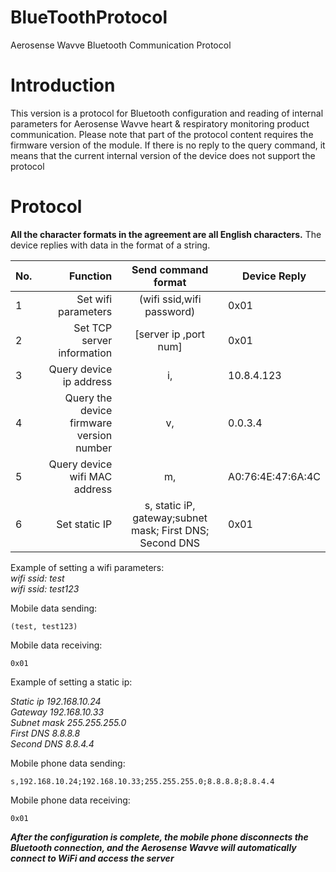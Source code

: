 # BlueToothProtocol
Aerosense Wavve Bluetooth Communication Protocol

# Introduction
This version is a protocol for Bluetooth configuration and reading of internal parameters for Aerosense Wavve heart & respiratory monitoring product communication. Please note that part of the protocol content requires the firmware version of the module. If there is no reply to the query command, it means that the current internal version of the device does not support the protocol

# Protocol
**All the character formats in the agreement are all English characters.** The device replies with data in the format of a string.

| No.        | Function    |  Send command format  | Device Reply|
| --------   | -----:   | :----: | -------- |
| 1          | Set wifi parameters                          |   (wifi ssid,wifi password)    | 0x01 |
| 2          | Set TCP server information                   |   [server ip ,port num]        |0x01 |
| 3          | Query device ip address                      |   i,                           |10.8.4.123  |
| 4          | Query the device firmware version number     |   v,                           | 0.0.3.4 |
| 5          | Query device wifi MAC address                |   m,                           |  A0:76:4E:47:6A:4C|
| 6          | Set static IP                                |   s, static iP, gateway;subnet mask; First DNS; Second DNS  |0x01 |

Example of setting a wifi parameters: </br>
*wifi ssid: test*</br>
*wifi ssid: test123*</br>

Mobile data sending: 
```
(test, test123)
```
Mobile data receiving:  </br>
```
0x01
```



Example of setting a static ip: </br>

*Static ip      192.168.10.24*</br>
*Gateway     192.168.10.33*</br>
*Subnet mask  255.255.255.0*</br>
*First DNS     8.8.8.8*</br>
*Second DNS   8.8.4.4*</br>

Mobile phone data sending: 
```
s,192.168.10.24;192.168.10.33;255.255.255.0;8.8.8.8;8.8.4.4
```
Mobile phone data receiving: 
```
0x01
```

***After the configuration is complete, the mobile phone disconnects the Bluetooth connection, and the Aerosense Wavve will automatically connect to WiFi and access the server***
